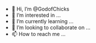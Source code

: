 - 👋 Hi, I’m @GodofChicks
- 👀 I’m interested in ...
- 🌱 I’m currently learning ...
- 💞️ I’m looking to collaborate on ...
- 📫 How to reach me ...

<!---
GodofChicks/GodofChicks is a ✨ special ✨ repository because its `README.md` (this file) appears on your GitHub profile.
You can click the Preview link to take a look at your changes.
--->
